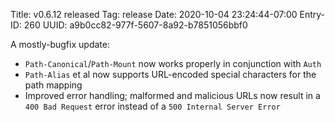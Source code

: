 Title: v0.6.12 released
Tag: release
Date: 2020-10-04 23:24:44-07:00
Entry-ID: 260
UUID: a9b0cc82-977f-5607-8a92-b7851056bbf0

A mostly-bugfix update:

* `Path-Canonical`/`Path-Mount` now works properly in conjunction with `Auth`
* `Path-Alias` et al now supports URL-encoded special characters for the path mapping
* Improved error handling; malformed and malicious URLs now result in a `400 Bad Request` error instead of a `500 Internal Server Error`
